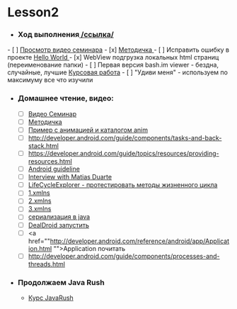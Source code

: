 Lesson2
=======

- ### Ход выполнения<a href="https://github.com/YrNiki/Lesson2/issues/1"> /ссылка/</a>
<p>
 - [ ] <a href="https://docs.google.com/file/d/0Bz6ipMTqmWaqel9ORzBHNlNwdFk/edit">Просмотр видео семинара</a> 
 - [x] <a href="https://www.dropbox.com/s/3zt4khg8mg4pc7s/android_lesson2_februrary_methodics_2013.rar">Методичка </a>
 - [ ] Исправить ошибку в проекте <a href="https://drive.google.com/file/d/0Bz6ipMTqmWaqWG5IMmYwUmxKX1k/edit?usp=sharing">Hello World </a>
 - [x] WebView подгрузка локальных html страниц (переименование папки)
 - [ ] Первая версия bash.im viewer - бездна, случайные, лучшие <a href="https://www.dropbox.com/sh/oqs1ps8jj3elh6s/oSrwylc4fC">Курсовая работа</a>
 - [ ] "Удиви меня" - используем по максимуму все что изучили

- ### Домашнее чтение, видео:
  - [ ] <a href="https://docs.google.com/file/d/0Bz6ipMTqmWaqel9ORzBHNlNwdFk/edit">Видео Семинар</a>
  - [ ] <a href="https://www.dropbox.com/s/3zt4khg8mg4pc7s/android_lesson2_februrary_methodics_2013.rar">Методичка</a>
  - [ ]  <a href="http://devcolibri.com/3479">Пример с анимацией и каталогом anim</a>
  - [ ] http://developer.android.com/guide/components/tasks-and-back-stack.html
  - [ ] https://developer.android.com/guide/topics/resources/providing-resources.html
  - [ ]  <a href="http://developer.android.com/design/index.html">Android guideline</a> 
  - [ ]  <a href="http://www.theverge.com/2012/1/12/2703021/android-matias-duarte-live-special-announcement">Interview with Matias Duarte</a>
  - [ ]  <a href="https://dl.dropbox.com/u/33173295/LifecycleExplorer.rar">LifeCycleExplorer - протестировать методы жизненного цикла</a> 
  - [ ]  <a href="http://www.w3schools.com/xml/xml_namespaces.asp">1.xmlns</a>
  - [ ]  <a href="http://en.wikipedia.org/wiki/XML_namespace">2.xmlns</a>
  - [ ]  <a href="http://www.vbnet.ru/articles/showarticle.aspx?id=146">3.xmlns</a>
  - [ ]  <a href="http://habrahabr.ru/post/60317/">сериализация в java</a>
  - [ ]  <a href="https://dl.dropbox.com/u/33173295/DealDroid.rar">DealDroid запустить </a>
  - [ ]  <a href=""http://developer.android.com/reference/android/app/Application.html
"">Application почитать</a>
  - [ ] http://developer.android.com/guide/components/processes-and-threads.html

- ### Продолжаем Java Rush
  * <a href="http://javarush.ru">Курс JavaRush</a>
